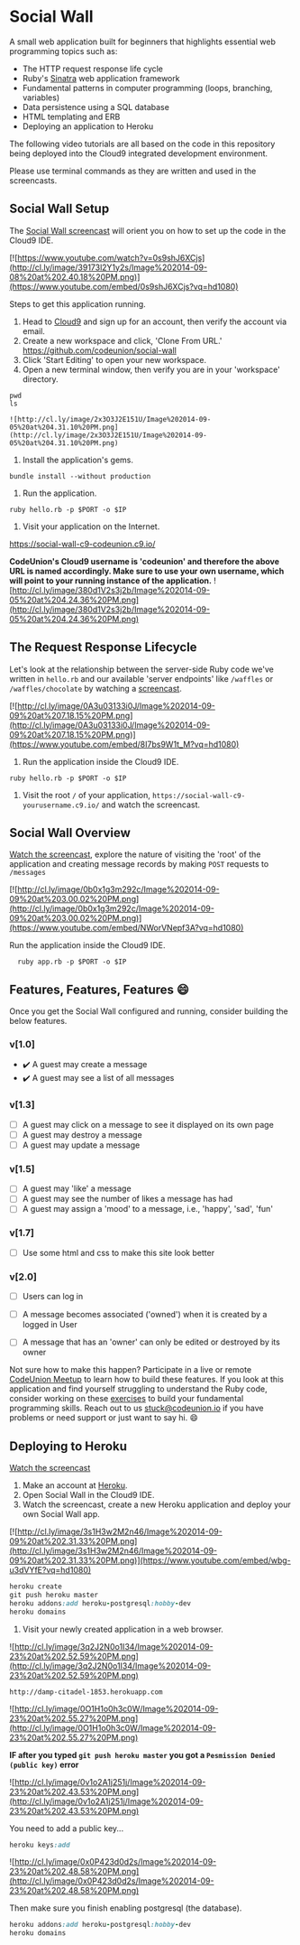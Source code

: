 # Social Wall

A small web application built for beginners that highlights essential web programming topics such as:

- The HTTP request response life cycle
- Ruby's [Sinatra][sinatra] web application framework
- Fundamental patterns in computer programming (loops, branching, variables)
- Data persistence using a SQL database
- HTML templating and ERB
- Deploying an application to Heroku

The following video tutorials are all based on the code in this repository being deployed into the Cloud9 integrated development environment.  

Please use terminal commands as they are written and used in the screencasts.  

## Social Wall Setup

The [Social Wall screencast][social wall screencast] will orient you on how to set up the code in the Cloud9 IDE.

[![https://www.youtube.com/watch?v=0s9shJ6XCjs](http://cl.ly/image/39173l2Y1y2s/Image%202014-09-08%20at%202.40.18%20PM.png)](https://www.youtube.com/embed/0s9shJ6XCjs?vq=hd1080)

Steps to get this application running.

1. Head to [Cloud9][cloud9] and sign up for an account, then verify the account via email.
1. Create a new workspace and click, 'Clone From URL.' https://github.com/codeunion/social-wall
1. Click 'Start Editing' to open your new workspace.
1. Open a new terminal window, then verify you are in your 'workspace' directory.
  ```
  pwd
  ls
  ```
    ![http://cl.ly/image/2x3O3J2E151U/Image%202014-09-05%20at%204.31.10%20PM.png](http://cl.ly/image/2x3O3J2E151U/Image%202014-09-05%20at%204.31.10%20PM.png)

1. Install the application's gems.

  ```
  bundle install --without production
  ```
1. Run the application.

  ```
  ruby hello.rb -p $PORT -o $IP
  ```
1. Visit your application on the Internet.

  https://social-wall-c9-codeunion.c9.io/

  **CodeUnion's Cloud9 username is 'codeunion' and therefore the above URL is named accordingly.  Make sure to use your own username, which will point to your running instance of the application.**
    ![http://cl.ly/image/380d1V2s3j2b/Image%202014-09-05%20at%204.24.36%20PM.png](http://cl.ly/image/380d1V2s3j2b/Image%202014-09-05%20at%204.24.36%20PM.png)


## The Request Response Lifecycle

Let's look at the relationship between the server-side Ruby code we've written in `hello.rb` and our available 'server endpoints' like `/waffles` or `/waffles/chocolate` by watching a [screencast][http screencast].

[![http://cl.ly/image/0A3u03133i0J/Image%202014-09-09%20at%207.18.15%20PM.png](http://cl.ly/image/0A3u03133i0J/Image%202014-09-09%20at%207.18.15%20PM.png)](https://www.youtube.com/embed/8I7bs9W1t_M?vq=hd1080)

1. Run the application inside the Cloud9 IDE.

  ```shell
  ruby hello.rb -p $PORT -o $IP
  ```

1. Visit the root `/` of your application, `https://social-wall-c9-yourusername.c9.io/` and watch the screencast.


## Social Wall Overview

[Watch the screencast][overview screencast], explore the nature of visiting the 'root' of the application and creating message records by making `POST` requests to `/messages`

[![http://cl.ly/image/0b0x1g3m292c/Image%202014-09-09%20at%203.00.02%20PM.png](http://cl.ly/image/0b0x1g3m292c/Image%202014-09-09%20at%203.00.02%20PM.png)](https://www.youtube.com/embed/NWorVNepf3A?vq=hd1080)

Run the application inside the Cloud9 IDE.

```shell
  ruby app.rb -p $PORT -o $IP
```

## Features, Features, Features :smile:

Once you get the Social Wall configured and running, consider building the below features.

### v[1.0]

- :heavy_check_mark: A guest may create a message
- :heavy_check_mark: A guest may see a list of all messages

### v[1.3]

- [ ] A guest may click on a message to see it displayed on its own page
- [ ] A guest may destroy a message
- [ ] A guest may update a message

### v[1.5]

- [ ] A guest may 'like' a message
- [ ] A guest may see the number of likes a message has had
- [ ] A guest may assign a 'mood' to a message, i.e., 'happy', 'sad', 'fun'

### v[1.7]

- [ ] Use some html and css to make this site look better

### v[2.0]
- [ ] Users can log in
- [ ] A message becomes associated ('owned') when it is created by a logged in User
- [ ] A message that has an 'owner' can only be edited or destroyed by its owner


Not sure how to make this happen? Participate in a live or remote [CodeUnion Meetup][meetup] to learn how to build these features.  If you look at this application and find yourself struggling to understand the Ruby code, consider working on these [exercises][exercises] to build your fundamental programming skills.  Reach out to us <stuck@codeunion.io> if you have problems or need support or just want to say hi. :smile:



## Deploying to Heroku

[Watch the screencast][deploy to heroku]

1. Make an account at [Heroku][heroku].
1. Open Social Wall in the Cloud9 IDE.
1. Watch the screencast, create a new Heroku application and deploy your own Social Wall app.


  [![http://cl.ly/image/3s1H3w2M2n46/Image%202014-09-09%20at%202.31.33%20PM.png](http://cl.ly/image/3s1H3w2M2n46/Image%202014-09-09%20at%202.31.33%20PM.png)](https://www.youtube.com/embed/wbg-u3dVYfE?vq=hd1080)
  ```ruby
  heroku create
  git push heroku master
  heroku addons:add heroku-postgresql:hobby-dev
  heroku domains
  ```

1. Visit your newly created application in a web browser.

![http://cl.ly/image/3q2J2N0o1I34/Image%202014-09-23%20at%202.52.59%20PM.png](http://cl.ly/image/3q2J2N0o1I34/Image%202014-09-23%20at%202.52.59%20PM.png)

`http://damp-citadel-1853.herokuapp.com`

![http://cl.ly/image/0O1H1o0h3c0W/Image%202014-09-23%20at%202.55.27%20PM.png](http://cl.ly/image/0O1H1o0h3c0W/Image%202014-09-23%20at%202.55.27%20PM.png)

**IF after you typed `git push heroku master` you got a `Pesmission Denied (public key)` error**

![http://cl.ly/image/0v1o2A1j251j/Image%202014-09-23%20at%202.43.53%20PM.png](http://cl.ly/image/0v1o2A1j251j/Image%202014-09-23%20at%202.43.53%20PM.png)


You need to add a public key...

```ruby
heroku keys:add
```

![http://cl.ly/image/0x0P423d0d2s/Image%202014-09-23%20at%202.48.58%20PM.png](http://cl.ly/image/0x0P423d0d2s/Image%202014-09-23%20at%202.48.58%20PM.png)

Then make sure you finish enabling postgresql (the database).

```ruby
heroku addons:add heroku-postgresql:hobby-dev
heroku domains
```

[sinatra]:http://www.sinatrarb.com/
[social wall screencast]:https://www.youtube.com/embed/0s9shJ6XCjs?vq=hd1080
[http screencast]:https://www.youtube.com/embed/8I7bs9W1t_M?vq=hd1080
[heroku]:https://www.heroku.com/
[cloud9]:https://c9.io/
[overview screencast]:https://www.youtube.com/embed/NWorVNepf3A?vq=hd1080
[deploy to heroku]:https://www.youtube.com/embed/wbg-u3dVYfE?vq=hd1080
[meetup]:http://www.meetup.com/codeunion/
[exercises]:https://github.com/codeunion/ruby-exercises
